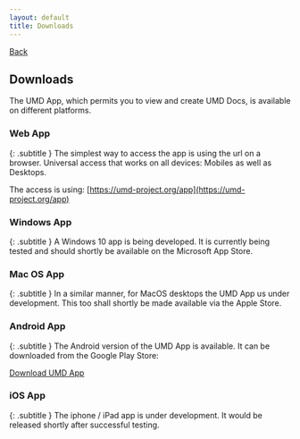 ```yaml
---
layout: default
title: Downloads
---
```

[Back](./)
<br/>
## Downloads

The UMD App, which permits you to view and create UMD Docs, is available on different platforms.

### Web App
{: .subtitle }
The simplest way to access the app is using the url on a browser. Universal access that works on all devices: Mobiles as well as Desktops.

The access is using: [https://umd-project.org/app](https://umd-project.org/app)

### Windows App
{: .subtitle }
A Windows 10 app is being developed. It is currently being tested and should shortly be available on the Microsoft App Store.

### Mac OS App
{: .subtitle }
In a similar manner, for MacOS desktops the UMD App us under development. This too shall shortly be made available via the Apple Store.

### Android App
{: .subtitle }
The Android version of the UMD App is available. It can be downloaded from the Google Play Store:

[Download UMD App](https://play.google.com/store/apps/details?id=org.umdproject.umdapp)

### iOS App
{: .subtitle }
The iphone / iPad app is under development. It would be released shortly after successful testing.